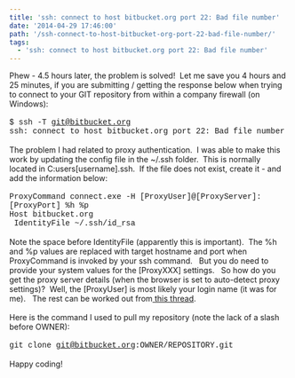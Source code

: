 ```yaml
---
title: 'ssh: connect to host bitbucket.org port 22: Bad file number'
date: '2014-04-29 17:46:00'
path: '/ssh-connect-to-host-bitbucket-org-port-22-bad-file-number/'
tags:
  - 'ssh: connect to host bitbucket.org port 22: Bad file number'
---
```


Phew - 4.5 hours later, the problem is solved!&nbsp; Let me save you 4 hours and 25 minutes, if you are submitting / getting the response below when trying to connect to your GIT repository from within a company firewall (on Windows):<br /><br /><span style="font-family: &quot;Courier New&quot;,Courier,monospace;">\$ ssh -T git@bitbucket.org</span><br /><span style="font-family: &quot;Courier New&quot;,Courier,monospace;">ssh: connect to host bitbucket.org port 22: Bad file number</span><br /><br />The problem I had related to proxy authentication.&nbsp; I was able to make this work by updating the config file in the ~/.ssh folder.&nbsp; This is normally located in C:users[username].ssh.&nbsp; If the file does not exist, create it - and add the information below:<br /><br /><span style="font-family: &quot;Courier New&quot;,Courier,monospace;">ProxyCommand connect.exe -H [ProxyUser]@[ProxyServer]:[ProxyPort] %h %p<br />Host bitbucket.org<br />&nbsp;IdentityFile ~/.ssh/id_rsa</span><br /><br />Note the space before IdentityFile (apparently this is important).&nbsp; The %h and %p values are replaced with target hostname and port when ProxyCommand is invoked by your ssh command. &nbsp; But you do need to provide your system values for the [ProxyXXX] settings. &nbsp; So how do you get the proxy server details (when the browser is set to auto-detect proxy settings)?&nbsp; Well, the [ProxyUser] is most likely your login name (it was for me). &nbsp; The rest can be worked out from<a href="http://superuser.com/questions/346372/how-do-i-know-what-proxy-server-im-using"> this thread</a>.&nbsp;<br /><br />Here is the command I used to pull my repository (note the lack of a slash before OWNER):<br /><br /><span style="font-family: &quot;Courier New&quot;,Courier,monospace;">git clone git@bitbucket.org:OWNER/REPOSITORY.git</span><br /><br />Happy coding!
